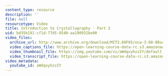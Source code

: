 ```yaml
---
content_type: resource
description: ''
file: null
resourcetype: Video
title: Introduction to Crystallography - Part 2
uid: bd35b191-cf1d-77d5-9540-aa190932ba90
video_files:
  archive_url: http://www.archive.org/download/MIT3.60F05/ocw-3.60-08sep2005-part2-220k.mp4
  video_captions_file: https://open-learning-course-data-rc.s3.amazonaws.com/3-60-symmetry-structure-and-tensor-properties-of-materials-fall-2005/687dd71c38275fadba7f2e0a5fc880be_aWdqvyhzzIY.vtt
  video_thumbnail_file: https://img.youtube.com/vi/aWdqvyhzzIY/default.jpg
  video_transcript_file: https://open-learning-course-data-rc.s3.amazonaws.com/3-60-symmetry-structure-and-tensor-properties-of-materials-fall-2005/f00a70e7d0ca6de10d5be5c5b42794e1_aWdqvyhzzIY.pdf
video_metadata:
  youtube_id: aWdqvyhzzIY
---
```

